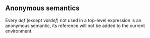 ## Anonymous semantics

Every *def* (except *vardef*) not used in a top-level expression is an
anonymous semantic, its reference will not be added to the current
environment.
